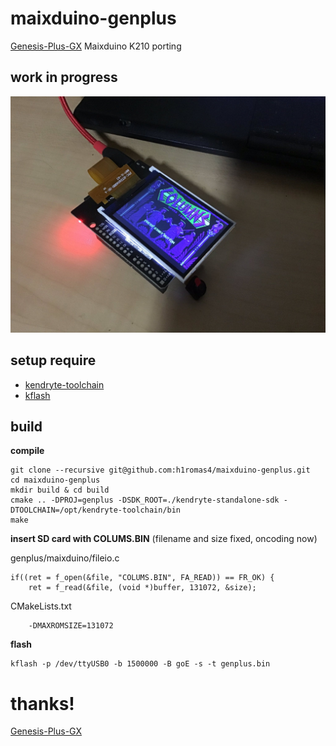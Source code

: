# maixduino-genplus

[Genesis-Plus-GX](https://github.com/ekeeke/Genesis-Plus-GX) Maixduino K210 porting

## work in progress

![image](https://raw.githubusercontent.com/h1romas4/maixduino-genplus/master/assets/progres_01.jpg)

## setup require

* [kendryte-toolchain](https://github.com/kendryte/kendryte-gnu-toolchain/releases)
* [kflash](https://github.com/kendryte/kflash.py)

## build

**compile**

```
git clone --recursive git@github.com:h1romas4/maixduino-genplus.git
cd maixduino-genplus
mkdir build & cd build
cmake .. -DPROJ=genplus -DSDK_ROOT=./kendryte-standalone-sdk -DTOOLCHAIN=/opt/kendryte-toolchain/bin
make
```

**insert SD card with COLUMS.BIN** (filename and size fixed, oncoding now)

genplus/maixduino/fileio.c
```
if((ret = f_open(&file, "COLUMS.BIN", FA_READ)) == FR_OK) {
    ret = f_read(&file, (void *)buffer, 131072, &size);
```

CMakeLists.txt
```
    -DMAXROMSIZE=131072
```

**flash**

```
kflash -p /dev/ttyUSB0 -b 1500000 -B goE -s -t genplus.bin
```

# thanks!

[Genesis-Plus-GX](https://github.com/ekeeke/Genesis-Plus-GX)
